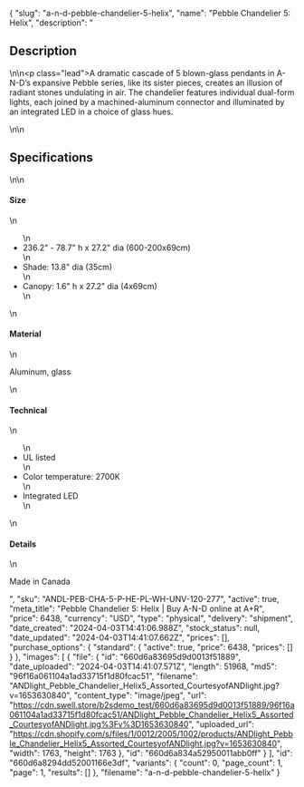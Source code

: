 {
  "slug": "a-n-d-pebble-chandelier-5-helix",
  "name": "Pebble Chandelier 5: Helix",
  "description": "<h2>Description</h2>\n<!-- split -->\n<p class=\"lead\">A dramatic cascade of 5 blown-glass pendants in A-N-D’s expansive Pebble series, like its sister pieces, creates an illusion of radiant stones undulating in air. The chandelier features individual dual-form lights, each joined by a machined-aluminum connector and illuminated by an integrated LED in a choice of glass hues.</p>\n<!-- split -->\n<h2>Specifications</h2>\n<!-- split -->\n<h4>Size</h4>\n<ul>\n<li>236.2\" - 78.7\" h x 27.2\" dia (600-200x69cm)</li>\n<li>Shade: 13.8\" dia (35cm)</li>\n<li>Canopy: 1.6\" h x 27.2\" dia (4x69cm)</li>\n</ul>\n<h4>Material</h4>\n<p>Aluminum, glass</p>\n<h4>Technical</h4>\n<ul>\n<li>UL listed</li>\n<li>Color temperature: 2700K</li>\n<li>Integrated LED</li>\n</ul>\n<h4>Details</h4>\n<p>Made in Canada</p>",
  "sku": "ANDL-PEB-CHA-5-P-HE-PL-WH-UNV-120-277",
  "active": true,
  "meta_title": "Pebble Chandelier 5: Helix | Buy A-N-D online at A+R",
  "price": 6438,
  "currency": "USD",
  "type": "physical",
  "delivery": "shipment",
  "date_created": "2024-04-03T14:41:06.988Z",
  "stock_status": null,
  "date_updated": "2024-04-03T14:41:07.662Z",
  "prices": [],
  "purchase_options": {
    "standard": {
      "active": true,
      "price": 6438,
      "prices": []
    }
  },
  "images": [
    {
      "file": {
        "id": "660d6a83695d9d0013f51889",
        "date_uploaded": "2024-04-03T14:41:07.571Z",
        "length": 51968,
        "md5": "96f16a061104a1ad33715f1d80fcac51",
        "filename": "ANDlight_Pebble_Chandelier_Helix5_Assorted_CourtesyofANDlight.jpg?v=1653630840",
        "content_type": "image/jpeg",
        "url": "https://cdn.swell.store/b2sdemo_test/660d6a83695d9d0013f51889/96f16a061104a1ad33715f1d80fcac51/ANDlight_Pebble_Chandelier_Helix5_Assorted_CourtesyofANDlight.jpg%3Fv%3D1653630840",
        "uploaded_url": "https://cdn.shopify.com/s/files/1/0012/2005/1002/products/ANDlight_Pebble_Chandelier_Helix5_Assorted_CourtesyofANDlight.jpg?v=1653630840",
        "width": 1763,
        "height": 1763
      },
      "id": "660d6a834a52950011abb0ff"
    }
  ],
  "id": "660d6a8294dd52001166e3df",
  "variants": {
    "count": 0,
    "page_count": 1,
    "page": 1,
    "results": []
  },
  "filename": "a-n-d-pebble-chandelier-5-helix"
}